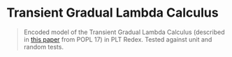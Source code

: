 # Transient Gradual Lambda Calculus

> Encoded model of the Transient Gradual Lambda Calculus (described in [this paper](http://homes.sice.indiana.edu/mvitouse/papers/popl17.pdf) from POPL 17) in PLT Redex. Tested against unit and random tests. 
